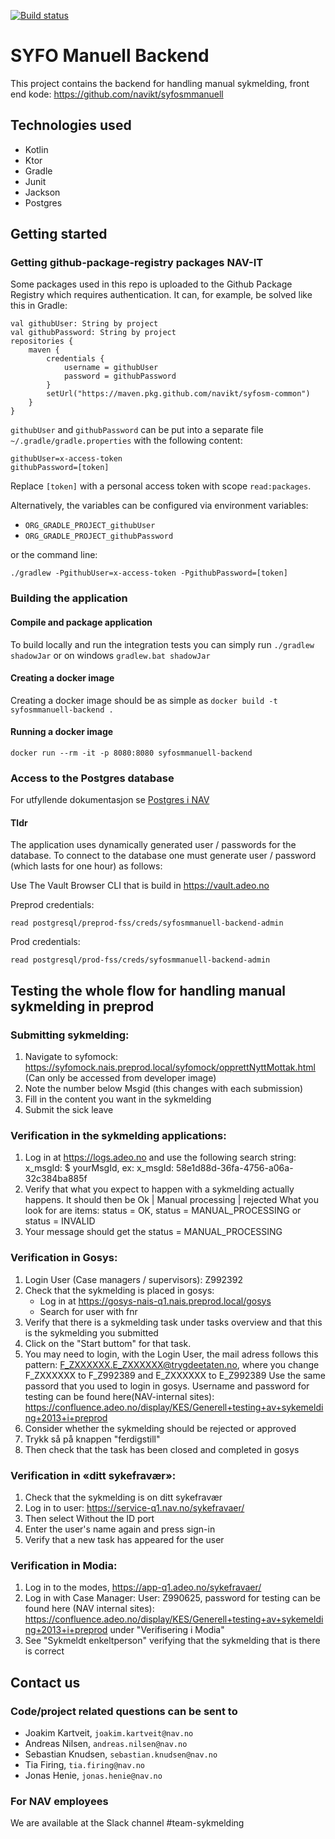 [![Build status](https://github.com/navikt/syfosmmanuell-backend/workflows/Deploy%20to%20dev%20and%20prod/badge.svg)](https://github.com/navikt/syfosmmanuell-backend/workflows/Deploy%20to%20dev%20and%20prod/badge.svg)

# SYFO Manuell Backend
This project contains the backend for handling manual sykmelding, front end kode: https://github.com/navikt/syfosmmanuell

## Technologies used
* Kotlin
* Ktor
* Gradle
* Junit
* Jackson
* Postgres

## Getting started
### Getting github-package-registry packages NAV-IT
Some packages used in this repo is uploaded to the Github Package Registry which requires authentication. It can, for example, be solved like this in Gradle:
```
val githubUser: String by project
val githubPassword: String by project
repositories {
    maven {
        credentials {
            username = githubUser
            password = githubPassword
        }
        setUrl("https://maven.pkg.github.com/navikt/syfosm-common")
    }
}
```

`githubUser` and `githubPassword` can be put into a separate file `~/.gradle/gradle.properties` with the following content:

```                                                     
githubUser=x-access-token
githubPassword=[token]
```

Replace `[token]` with a personal access token with scope `read:packages`.

Alternatively, the variables can be configured via environment variables:

* `ORG_GRADLE_PROJECT_githubUser`
* `ORG_GRADLE_PROJECT_githubPassword`

or the command line:

```
./gradlew -PgithubUser=x-access-token -PgithubPassword=[token]
```

### Building the application
#### Compile and package application
To build locally and run the integration tests you can simply run `./gradlew shadowJar` or  on windows 
`gradlew.bat shadowJar`

#### Creating a docker image
Creating a docker image should be as simple as `docker build -t syfosmmanuell-backend .`

#### Running a docker image
`docker run --rm -it -p 8080:8080 syfosmmanuell-backend`

### Access to the Postgres database

For utfyllende dokumentasjon se [Postgres i NAV](https://github.com/navikt/utvikling/blob/master/PostgreSQL.md)

#### Tldr

The application uses dynamically generated user / passwords for the database.
To connect to the database one must generate user / password (which lasts for one hour)
as follows:

Use The Vault Browser CLI that is build in https://vault.adeo.no


Preprod credentials:

```
read postgresql/preprod-fss/creds/syfosmmanuell-backend-admin

```

Prod credentials:

```
read postgresql/prod-fss/creds/syfosmmanuell-backend-admin

```

## Testing the whole flow for handling manual sykmelding in preprod
### Submitting sykmelding:
1. Navigate to syfomock: https://syfomock.nais.preprod.local/syfomock/opprettNyttMottak.html (Can only be accessed from developer image)
2. Note the number below Msgid (this changes with each submission)
3. Fill in the content you want in the sykmelding
4. Submit the sick leave

### Verification in the sykmelding applications:
1. Log in at https://logs.adeo.no and use the following search string: x_msgId: $ yourMsgId, ex: x_msgId: 58e1d88d-36fa-4756-a06a-32c384ba885f
2. Verify that what you expect to happen with a sykmelding actually happens. It should then be Ok | Manual processing | rejected
   What you look for are items: status = OK, status = MANUAL_PROCESSING or status = INVALID
3. Your message should get the status = MANUAL_PROCESSING  

### Verification in Gosys:
1. Login User (Case managers / supervisors):
   Z992392
2. Check that the sykmelding is placed in gosys:
   - Log in at https://gosys-nais-q1.nais.preprod.local/gosys
   - Search for user with fnr
3. Verify that there is a sykmelding task under tasks overview and 
   that this is the sykmelding you submitted
4. Click on the "Start buttom" for that task.   
5. You may need to login, with the Login User, the mail adress follows this pattern:
    F_ZXXXXXX.E_ZXXXXXX@trygdeetaten.no, where you change F_ZXXXXXX to F_Z992389 and E_ZXXXXXX to E_Z992389
    Use the same passord that you used to login in gosys.
    Username and password for testing can be found here(NAV-internal sites):
    https://confluence.adeo.no/display/KES/Generell+testing+av+sykemelding+2013+i+preprod
6. Consider whether the sykmelding should be rejected or approved
7. Trykk så på knappen "ferdigstill"
8. Then check that the task has been closed and completed in gosys


### Verification in «ditt sykefravær»:
1. Check that the sykmelding is on ditt sykefravær
2. Log in to user: https://service-q1.nav.no/sykefravaer/
3. Then select Without the ID port
4. Enter the user's name again and press sign-in
5. Verify that a new task has appeared for the user

### Verification in Modia:
1. Log in to the modes, https://app-q1.adeo.no/sykefravaer/
2. Log in with Case Manager: User: Z990625, password for testing can be found here (NAV internal sites):
   https://confluence.adeo.no/display/KES/Generell+testing+av+sykemelding+2013+i+preprod under "Verifisering i Modia"
3. See "Sykmeldt enkeltperson" verifying that the sykmelding that is there is correct

## Contact us
### Code/project related questions can be sent to
* Joakim Kartveit, `joakim.kartveit@nav.no`
* Andreas Nilsen, `andreas.nilsen@nav.no`
* Sebastian Knudsen, `sebastian.knudsen@nav.no`
* Tia Firing, `tia.firing@nav.no`
* Jonas Henie, `jonas.henie@nav.no`

### For NAV employees
We are available at the Slack channel #team-sykmelding
